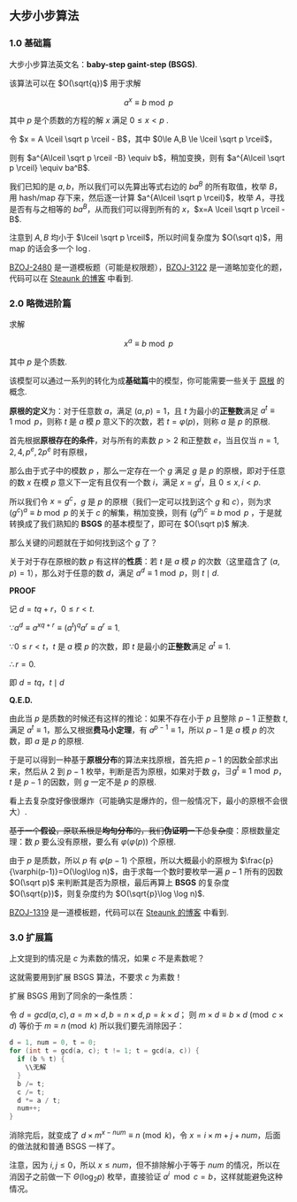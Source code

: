 ## 大步小步算法

### 1.0 基础篇

大步小步算法英文名：**baby-step gaint-step (BSGS)**.

该算法可以在 $O(\sqrt{q})$ 用于求解

$$
a^x \equiv b \bmod p
$$

其中 $p$ 是个质数的方程的解 $x$ 满足 $0 \le x < p$ .

令 $x = A \lceil \sqrt p \rceil - B$，其中 $0\le A,B \le \lceil \sqrt p \rceil$，

则有 $a^{A\lceil \sqrt p \rceil -B} \equiv b$，稍加变换，则有 $a^{A\lceil \sqrt p \rceil} \equiv ba^B$.

我们已知的是 $a,b$，所以我们可以先算出等式右边的 $ba^B$ 的所有取值，枚举 $B$，用 hash/map 存下来，然后逐一计算 $a^{A\lceil \sqrt p \rceil}$，枚举 $A$，寻找是否有与之相等的 $ba^B$，从而我们可以得到所有的 $x$，$x=A \lceil \sqrt p \rceil - B$.

注意到 $A,B$ 均小于 $\lceil \sqrt p \rceil$，所以时间复杂度为 $O(\sqrt q)$，用 map 的话会多一个 $\log$.

[BZOJ-2480](http://www.lydsy.com/JudgeOnline/problem.php?id=2480) 是一道模板题（可能是权限题），[BZOJ-3122](http://www.lydsy.com/JudgeOnline/problem.php?id=3122) 是一道略加变化的题，代码可以在 [Steaunk 的博客](https://blog.csdn.net/Steaunk/article/details/78988376) 中看到.

### 2.0 略微进阶篇

求解

$$
x^a \equiv b \bmod p
$$

其中 $p$ 是个质数.

该模型可以通过一系列的转化为成**基础篇**中的模型，你可能需要一些关于 [原根](/math/primitive-root/) 的概念.

**原根的定义**为：对于任意数 $a$，满足 $(a,p)=1$，且 $t$ 为最小的**正整数**满足 $a^t \equiv 1 \bmod p$，则称 $t$ 是 $a$ 模 $p$ 意义下的次数，若 $t=\varphi(p)$，则称 $a$ 是 $p$ 的原根.

首先根据**原根存在的条件**，对与所有的素数 $p>2$ 和正整数 $e$，当且仅当 $n=1,2,4,p^e,2p^e$ 时有原根，

那么由于式子中的模数 $p$ ，那么一定存在一个 $g$ 满足 $g$ 是 $p$ 的原根，即对于任意的数 $x$ 在模 $p$ 意义下一定有且仅有一个数 $i$，满足 $x = g^i$，且 $0 \le x,i < p$.

所以我们令 $x=g^c$，$g$ 是 $p$ 的原根（我们一定可以找到这个 $g$ 和 $c$），则为求 $(g^c)^a \equiv b \bmod p$ 的关于 $c$ 的解集，稍加变换，则有 $(g^a)^c \equiv b \bmod p$ ，于是就转换成了我们熟知的 **BSGS** 的基本模型了，即可在 $O(\sqrt p)$ 解决.

那么关键的问题就在于如何找到这个 $g$ 了？

关于对于存在原根的数 $p$ 有这样的**性质**：若 $t$ 是 $a$ 模 $p$ 的次数（这里蕴含了 $(a,p)=1$），那么对于任意的数 $d$，满足 $a^d \equiv 1 \bmod p$，则 $t \mid d$.

**PROOF**

记 $d = tq+r$，$0 \le r < t$.

$\because a^d \equiv a^{xq+r} \equiv (a^t)^qa^r \equiv a^r \equiv 1$.

$\because 0 \le r < t$，$t$ 是 $a$ 模 $p$ 的次数，即 $t$ 是最小的**正整数**满足 $a^t \equiv 1$.

$\therefore r = 0$.

即 $d = tq$，$t \mid d$

**Q.E.D.**

由此当 $p$ 是质数的时候还有这样的推论：如果不存在小于 $p$ 且整除 $p-1$ 正整数 $t$, 满足 $a^t \equiv 1$，那么又根据**费马小定理**，有 $a^{p-1} \equiv 1$，所以 $p-1$ 是 $a$ 模 $p$ 的次数，即 $a$ 是 $p$ 的原根.

于是可以得到一种基于**原根分布**的算法来找原根，首先把 $p-1$ 的因数全部求出来，然后从 $2$ 到 $p-1$ 枚举，判断是否为原根，如果对于数 $g$，$\exists g^t \equiv 1 \bmod p$，$t$ 是 $p-1$ 的因数，则 $g$ 一定不是 $p$ 的原根.

看上去复杂度好像很爆炸（可能确实是爆炸的，但一般情况下，最小的原根不会很大）.

~~基于一个**假设**，原联系根是**均匀分布**的，我们**伪证明**一下总复杂度~~：原根数量定理：数 $p$ 要么没有原根，要么有 $\varphi(\varphi(p))$ 个原根.

由于 $p$ 是质数，所以 $p$ 有 $\varphi(p-1)$ 个原根，所以大概最小的原根为 $\frac{p}{\varphi(p-1)}=O(\log\log n)$，由于求每一个数时要枚举一遍 $p-1$ 所有的因数 $O(\sqrt p)$ 来判断其是否为原根，最后再算上 **BSGS** 的复杂度 $O(\sqrt{p})$，则复杂度约为 $O(\sqrt{p}\log \log n)$.

[BZOJ-1319](http://www.lydsy.com/JudgeOnline/problem.php?id=1319) 是一道模板题，代码可以在 [Steaunk 的博客](https://blog.csdn.net/Steaunk/article/details/78988376) 中看到.

### 3.0 扩展篇

上文提到的情况是 $c$ 为素数的情况，如果 $c$ 不是素数呢？

这就需要用到扩展 BSGS 算法，不要求 $c$ 为素数！

扩展 BSGS 用到了同余的一条性质：

令 $d=gcd(a,c) ,a=m \times d,b=n \times d,p=k \times d$；
则 $m \times d \equiv b \times d \pmod {c \times d}$ 等价于 $m \equiv n \pmod k$
所以我们要先消除因子：

```cpp
d = 1, num = 0, t = 0;
for (int t = gcd(a, c); t != 1; t = gcd(a, c)) {
  if (b % t) {
    \\无解
  }
  b /= t;
  c /= t;
  d *= a / t;
  num++;
}
```

消除完后，就变成了 $d \times m^{x-num} \equiv n \pmod k$，令 $x=i \times m+j+num$，后面的做法就和普通 BSGS 一样了。

注意，因为 $i,j \le 0$，所以 $x \le num$，但不排除解小于等于 $num$ 的情况，所以在消因子之前做一下 $\Theta(\log_2 p)$ 枚举，直接验证 $a^i \mod c = b$，这样就能避免这种情况。
